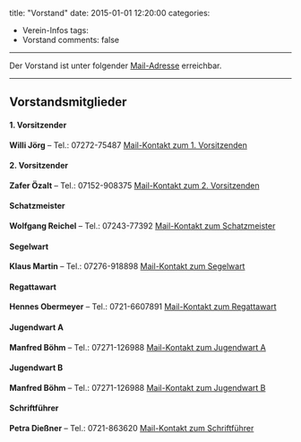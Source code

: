 title: "Vorstand"
date: 2015-01-01 12:20:00
categories:
- Verein-Infos
tags:
- Vorstand
comments: false
---

Der Vorstand ist unter folgender [Mail-Adresse](mailto:vorstand@rkcw.de) erreichbar.

---

## Vorstandsmitglieder

#### 1. Vorsitzender
**Willi Jörg** – Tel.: 07272-75487
[Mail-Kontakt zum 1. Vorsitzenden](mailto:1vorsizender@rkcw.de)

#### 2. Vorsitzender
**Zafer Özalt** – Tel.: 07152-908375
[Mail-Kontakt zum 2. Vorsitzenden](mailto:2vorsitzender@rkcw.de)

#### Schatzmeister
**Wolfgang Reichel** – Tel.: 07243-77392
[Mail-Kontakt zum Schatzmeister](mailto:schatzmeister@rkcw.de)

#### Segelwart
**Klaus Martin** – Tel.: 07276-918898
[Mail-Kontakt zum Segelwart](mailto:segelwart@rkcw.de)

#### Regattawart
**Hennes Obermeyer** – Tel.: 0721-6607891
[Mail-Kontakt zum Regattawart](mailto:regattawart@rkcw.de)

#### Jugendwart A
**Manfred Böhm** – Tel.: 07271-126988
[Mail-Kontakt zum Jugendwart A](mailto:jugendwarta@rkcw.de)

#### Jugendwart B
**Manfred Böhm** – Tel.: 07271-126988
[Mail-Kontakt zum Jugendwart B](mailto:jugendwartb@rkcw.de)

#### Schriftführer
**Petra Dießner** – Tel.: 0721-863620
[Mail-Kontakt zum Schriftführer](mailto:schriftfuehrer@rkcw.de)
